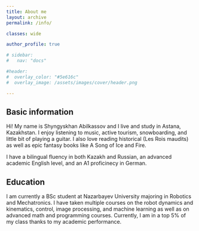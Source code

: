 ```yaml
---
title: About me
layout: archive
permalink: /info/

classes: wide

author_profile: true

# sidebar:
#   nav: "docs"

#header:
#  overlay_color: "#5e616c"
#  overlay_image: /assets/images/cover/header.png

---
```


## Basic information

Hi! My name is Shyngyskhan Abilkassov and I live and study in Astana, Kazakhstan. I enjoy listening to music, active tourism, snowboarding, and little bit of playing a guitar. I also love reading historical (Les Rois maudits) as well as epic fantasy books like A Song of Ice and Fire.

I have a bilingual fluency in both Kazakh and Russian, an advanced academic English level, and an A1 proficinecy in German.

## Education

I am currently a BSc student at Nazarbayev University majoring in Robotics and Mechatronics. I have taken multiple courses on the robot dynamics and kinematics, control, image processing, and machine learning as well as on advanced math and programming courses. Currently, I am in a top 5% of my class thanks to my academic performance.
